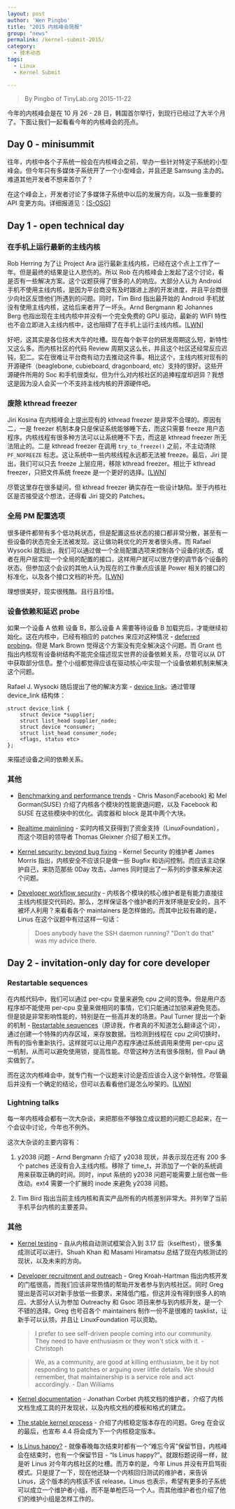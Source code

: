 ```yaml
---
layout: post
author: 'Wen Pingbo'
title: "2015 内核峰会简报"
group: "news"
permalink: /kernel-submit-2015/
category:
  - 技术动态
tags:
  - Linux
  - Kernel Submit

---
```


> By Pingbo of TinyLab.org
> 2015-11-22

今年的内核峰会是在 10 月 26 - 28 日，韩国首尔举行，到现行已经过了大半个月了。下面让我们一起看看今年的内核峰会的亮点。

## Day 0 - minisummit

往年，内核中各个子系统一般会在内核峰会之前，举办一些针对特定子系统的小型峰会。但今年只有多媒体子系统开了一个小型峰会，并且还是 Samsung 主办的。难道其他开发者不想来首尔了？

在这个峰会上，开发者讨论了多媒体子系统中以后的发展方向，以及一些重要的 API 变更方向。详细报道见：[[S-OSG](http://blogs.s-osg.org/planning-future-media-linux-linux-kernel-summit-media-workshop-seoul-south-korea/)]

## Day 1 - open technical day

### 在手机上运行最新的主线内核

Rob Herring 为了让 Project Ara 运行最新主线内核，已经在这个点上工作了一年。但是最终的结果是让人悲伤的。所以 Rob 在内核峰会上发起了这个讨论，看是否有一些解决方案。这个议题获得了很多的人的响应。大部分人认为 Android 手机不使用主线内核，是因为平台商没有及时跟进上游的开发进度，并且平台商很少向社区反馈他们所遇到的问题。同时，Tim Bird 指出最开始的 Android 手机就没有使用主线内核，这给后来者开了一坏头。Arnd Bergmann 和 Johannes Berg 也指出现在主线内核中并没有一个完全免费的 GPU 驱动，最新的 WIFI 特性也不会立即进入主线内核中，这也阻碍了在手机上运行主线内核。[[LWN](http://lwn.net/Articles/662147/)]

好吧，这其实是各位技术大牛的吐槽。现在每个新平台的研发周期这么短，新特性又这么多。而内核社区的代码 Review 周期又这么长，并且这个社区还经常反应迟钝，犯二。实在很难让平台商有动力去推动这件事。相比这个，主线内核对现有的开源硬件（beaglebone, cubieboard, dragonboard, etc）支持的很好。这些开源硬件所用的 Soc 和手机很类似，但为什么对内核社区的追捧程度却迥异？我想这是因为没人会买一个不支持主线内核的开源硬件吧。

### 废除 kthread freezer

Jiri Kosina 在内核峰会上提出现有的 kthread freezer 是非常不合理的。原因有二，一是 freezer 机制本身只是保证系统能够睡下去，而这只需要 freeze 用户态程序。内核线程有很多种方法可以让系统睡不下去，而这是 kthread freezer 所无法阻止的。二是 kthread freezer 在调用 `try_to_freeze()` 之前，不主动清除 `PF_NOFREEZE` 标志。这让系统中一些内核线程永远都无法被 freeze。最后，Jiri 提出，我们可以只去 freeze 上层应用，移除 kthread freezer。相比于 kthread freezer，只把文件系统 freeze 是一个更好的选择。[[LWN](http://lwn.net/Articles/662703/)]

尽管这里存在很多疑问，但 kthread freezer 确实存在一些设计缺陷。至于内核社区是否接受这个想法，还得看 Jiri 提交的 Patches。

### 全局 PM 配置选项

很多硬件都带有多个低功耗状态，但是配置这些状态的接口都非常分散，甚至有一些设备的状态完全无法被发现。这让做功耗优化的开发者很头疼。而 Rafael Wysocki 就指出，我们可以通过做一个全局配置选项来控制各个设备的状态，或者在用户层实现一个全局的配置的接口，这样用户就可以很方便的调节各个设备的状态。但参加这个会议的其他人认为现在的工作重点应该是 Power 相关的接口的标准化，以及各个接口文档的补充。[[LWN](http://lwn.net/Articles/662701/)]

理想很美好，现实很残酷。且行且珍惜。

### 设备依赖和延迟 probe

如果一个设备 A 依赖 设备 B，那么设备 A 需要等待设备 B 加载完后，才能继续初始化。这在内核中，已经有相应的 patches 来应对这种情况 - [deferred probing](http://lwn.net/Articles/658690/)。但是 Mark Brown 觉得这个方案没有完全解决这个问题。而 Grant 也指出内核现有设备树结构不能完全描述现实世界的设备依赖关系，尽管可以从 DT 中获取部分信息。整个小组都觉得应该在驱动核心中实现一个设备依赖机制来解决这个问题。

Rafael J. Wysocki 随后提出了他的解决方案 - [device link](http://lwn.net/Articles/662205/)。通过管理 device_link 结构体：

    struct device_link {
        struct device *supplier;
        struct list_head supplier_node;
        struct device *consumer;
        struct list_head consumer_node;
        <flags, status etc>
    };

来描述设备之间的依赖关系。

### 其他

* [Benchmarking and performance trends](http://lwn.net/Articles/662825/) - Chris Mason(Facebook) 和 Mel Gorman(SUSE) 介绍了内核各个模块的性能衰退问题，以及 Facebook 和 SUSE 在这些模块中的优化。调度器和 block 是其中两个大块。

* [Realtime mainlining](http://lwn.net/Articles/662833/) - 实时内核又获得到了资金支持（LinuxFoundation），而这个项目的领导者 Thomas Gleixner 介绍了相关工作。

* [Kernel security: beyond bug fixing](http://lwn.net/Articles/662219/) - Kernel Security 的维护者 James Morris 指出，内核安全不应该只是做一些 Bugfix 和访问控制。而应该主动保护自己，来防范那些 0Day 攻击。James 同时提出了一系列的步骤来解决这个问题。

* [Developer workflow security](http://lwn.net/Articles/662839/) - 内核各个模块的核心维护者是有能力直接往主线内核提交代码的。那么，怎样保证各个维护者的开发环境是安全的，且不被坏人利用？来看看各个 maintainers 是怎样做的。而其中比较有趣的是，Linus 在这个议题中有过这样一句话：

  > Does anybody have the SSH daemon running? "Don't do that" was my advice there.

## Day 2 -  invitation-only day for core developer

### Restartable sequences

在内核代码中，我们可以通过 per-cpu 变量来避免 cpu 之间的竞争。但是用户态程序却不能使用 per-cpu 变量来做相同的事情，它们只能通过加锁来避免竞态。但是锁是非常影响性能的，特别是在一些高并发的场景。Paul Turner 提出一个新的机制 - [Restartable sequences](http://lwn.net/Articles/650333/)（原谅我，作者真的不知道怎么翻译这个词），通过创建一个特殊的内存区域，来存放数据。当检测到线程在 cpu 之间切换时，所有的指令重新执行。这样就可以让用户态程序通过系统调用来使用 per-cpu 这一机制，从而可以避免使用锁，提高性能。尽管这种方法有很多限制，但 Paul 确实做到了。

而在这次内核峰会中，就专门有一个议题来讨论是否应该合入这个新特性。尽管最后并没有一个确定的结论，但可以去看看他们是怎么吵架的。[[LWN](http://lwn.net/Articles/662946/)]

### Lightning talks

每一年内核峰会都有一次大杂谈，来把那些不够独立成议题的问题汇总起来，在一个会议中讨论，今年也不例外。

这次大杂谈的主要内容有：

1. y2038 问题 - Arnd Bergmann 介绍了 y2038 现状，并表示现在还有 200 多个 patches 还没有合入主线内核。移除了 time_t，并添加了一个新的系统调用来获取正确的时间。同时，input 系统的 y2038 问题可能需要上层也做一些改动。ext4 需要一个扩展的 inode 来避免 y2038 问题。

2. Tim Bird 指出当前主线内核和真实产品所有的内核差别非常大。并列举了当前手机平台内核的主要差异。

### 其他

* [Kernel testing](http://lwn.net/Articles/662882/) - 自从内核自动测试框架合入到 3.17 后（kselftest），很多集成测试可以进行。Shuah Khan 和 Masami Hiramatsu 总结了现在内核测试的现状，以及未来的方向。

* [Developer recruitment and outreach](http://lwn.net/Articles/662911/) - Greg Kroah-Hartman 指出内核开发的门槛很高，而我们应该非常热情的帮助开发者参与到内核社区。同时 Greg 提出是否可以对新手放低一些要求，来降低门槛，但这并没有得到很多人的响应。大部分人认为参加 Outreachy 和 Gsoc 项目来参与到内核开发，是一个不错的选择。Greg 也号召各个 maintainers 制作一份不是很难的 tasklist，让新手可以认领，并且让 LinuxFoundation 可以资助。

  > I prefer to see self-driven people coming into our community. They need to have enthusiasm or they won't stick with it. - Christoph

  > We, as a community, are good at killing enthusiasm, be it by not responding to patches or arguing over little details. We should remember, that maintainership is a service role and act accordingly. - Dan Williams

* [Kernel documentation](http://lwn.net/Articles/662930/) - Jonathan Corbet 内核文档的维护者，介绍了内核文档生成工具的开发现状，以及内核文档的模板和格式的建立。

* [The stable kernel process](http://lwn.net/Articles/662966/) - 介绍了内核稳定版本存在的问题。Greg 在会议的最后，也宣布 4.4 将会成为下一个内核稳定版本。

* [Is Linus happy?](http://lwn.net/Articles/662979/) - 就像春晚每次结束时都有一个”难忘今宵”保留节目，内核峰会在结束时，也有一个保留节目 - “Is Linus happy?”。就跟标题说得一样，就是听 Linus 对今年内核社区的吐槽。而万幸的是，今年 Linus 并没有开启骂街模式。只是提了一下，现在他还缺一个内核回归测试的维护者，来告诉 Linus，这个版本的内核该不该 release。Linus 也表示，希望有更多的子系统可以成立一个维护者小组，而不是单枪匹马一个人。而其他维护者也介绍了他们的维护小组是怎样工作的。